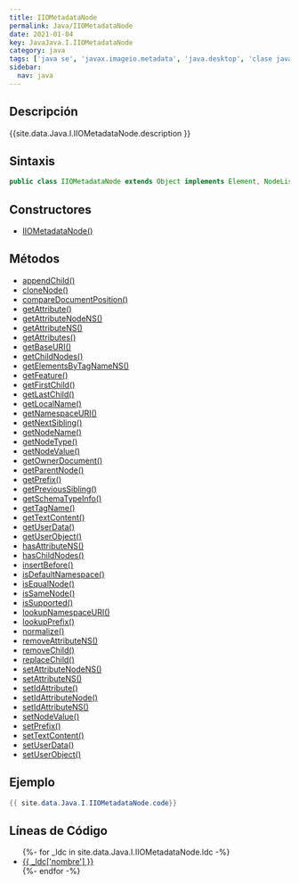 ```yaml
---
title: IIOMetadataNode
permalink: Java/IIOMetadataNode
date: 2021-01-04
key: JavaJava.I.IIOMetadataNode
category: java
tags: ['java se', 'javax.imageio.metadata', 'java.desktop', 'clase java', 'Java 1.0']
sidebar: 
  nav: java
---
```


## Descripción
{{site.data.Java.I.IIOMetadataNode.description }}

## Sintaxis
~~~java
public class IIOMetadataNode extends Object implements Element, NodeList
~~~

## Constructores
* [IIOMetadataNode()](/Java/IIOMetadataNode/IIOMetadataNode/)

## Métodos
* [appendChild()](/Java/IIOMetadataNode/appendChild)
* [cloneNode()](/Java/IIOMetadataNode/cloneNode)
* [compareDocumentPosition()](/Java/IIOMetadataNode/compareDocumentPosition)
* [getAttribute()](/Java/IIOMetadataNode/getAttribute)
* [getAttributeNodeNS()](/Java/IIOMetadataNode/getAttributeNodeNS)
* [getAttributeNS()](/Java/IIOMetadataNode/getAttributeNS)
* [getAttributes()](/Java/IIOMetadataNode/getAttributes)
* [getBaseURI()](/Java/IIOMetadataNode/getBaseURI)
* [getChildNodes()](/Java/IIOMetadataNode/getChildNodes)
* [getElementsByTagNameNS()](/Java/IIOMetadataNode/getElementsByTagNameNS)
* [getFeature()](/Java/IIOMetadataNode/getFeature)
* [getFirstChild()](/Java/IIOMetadataNode/getFirstChild)
* [getLastChild()](/Java/IIOMetadataNode/getLastChild)
* [getLocalName()](/Java/IIOMetadataNode/getLocalName)
* [getNamespaceURI()](/Java/IIOMetadataNode/getNamespaceURI)
* [getNextSibling()](/Java/IIOMetadataNode/getNextSibling)
* [getNodeName()](/Java/IIOMetadataNode/getNodeName)
* [getNodeType()](/Java/IIOMetadataNode/getNodeType)
* [getNodeValue()](/Java/IIOMetadataNode/getNodeValue)
* [getOwnerDocument()](/Java/IIOMetadataNode/getOwnerDocument)
* [getParentNode()](/Java/IIOMetadataNode/getParentNode)
* [getPrefix()](/Java/IIOMetadataNode/getPrefix)
* [getPreviousSibling()](/Java/IIOMetadataNode/getPreviousSibling)
* [getSchemaTypeInfo()](/Java/IIOMetadataNode/getSchemaTypeInfo)
* [getTagName()](/Java/IIOMetadataNode/getTagName)
* [getTextContent()](/Java/IIOMetadataNode/getTextContent)
* [getUserData()](/Java/IIOMetadataNode/getUserData)
* [getUserObject()](/Java/IIOMetadataNode/getUserObject)
* [hasAttributeNS()](/Java/IIOMetadataNode/hasAttributeNS)
* [hasChildNodes()](/Java/IIOMetadataNode/hasChildNodes)
* [insertBefore()](/Java/IIOMetadataNode/insertBefore)
* [isDefaultNamespace()](/Java/IIOMetadataNode/isDefaultNamespace)
* [isEqualNode()](/Java/IIOMetadataNode/isEqualNode)
* [isSameNode()](/Java/IIOMetadataNode/isSameNode)
* [isSupported()](/Java/IIOMetadataNode/isSupported)
* [lookupNamespaceURI()](/Java/IIOMetadataNode/lookupNamespaceURI)
* [lookupPrefix()](/Java/IIOMetadataNode/lookupPrefix)
* [normalize()](/Java/IIOMetadataNode/normalize)
* [removeAttributeNS()](/Java/IIOMetadataNode/removeAttributeNS)
* [removeChild()](/Java/IIOMetadataNode/removeChild)
* [replaceChild()](/Java/IIOMetadataNode/replaceChild)
* [setAttributeNodeNS()](/Java/IIOMetadataNode/setAttributeNodeNS)
* [setAttributeNS()](/Java/IIOMetadataNode/setAttributeNS)
* [setIdAttribute()](/Java/IIOMetadataNode/setIdAttribute)
* [setIdAttributeNode()](/Java/IIOMetadataNode/setIdAttributeNode)
* [setIdAttributeNS()](/Java/IIOMetadataNode/setIdAttributeNS)
* [setNodeValue()](/Java/IIOMetadataNode/setNodeValue)
* [setPrefix()](/Java/IIOMetadataNode/setPrefix)
* [setTextContent()](/Java/IIOMetadataNode/setTextContent)
* [setUserData()](/Java/IIOMetadataNode/setUserData)
* [setUserObject()](/Java/IIOMetadataNode/setUserObject)

## Ejemplo
~~~java
{{ site.data.Java.I.IIOMetadataNode.code}}
~~~

## Líneas de Código
<ul>
{%- for _ldc in site.data.Java.I.IIOMetadataNode.ldc -%}
   <li>
       <a href="{{_ldc['url'] }}">{{ _ldc['nombre'] }}</a>
   </li>
{%- endfor -%}
</ul>

